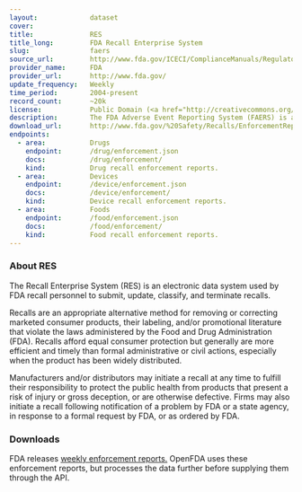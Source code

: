 ```yaml
---
layout:             dataset
cover:              
title:              RES
title_long:         FDA Recall Enterprise System
slug:               faers
source_url:         http://www.fda.gov/ICECI/ComplianceManuals/RegulatoryProceduresManual/ucm177308.htm
provider_name:      FDA
provider_url:       http://www.fda.gov/
update_frequency:   Weekly
time_period:        2004-present
record_count:       ~20k
license:            Public Domain (<a href="http://creativecommons.org/publicdomain/zero/1.0/">CC0</a>)
description:        The FDA Adverse Event Reporting System (FAERS) is a database that contains information on adverse event and medication error reports submitted to FDA.
download_url:       http://www.fda.gov/%20Safety/Recalls/EnforcementReports/default.htm
endpoints:
  - area:           Drugs
    endpoint:       /drug/enforcement.json
    docs:           /drug/enforcement/
    kind:           Drug recall enforcement reports.
  - area:           Devices
    endpoint:       /device/enforcement.json
    docs:           /device/enforcement/
    kind:           Device recall enforcement reports.
  - area:           Foods
    endpoint:       /food/enforcement.json
    docs:           /food/enforcement/
    kind:           Food recall enforcement reports.
---
```


### About RES

The Recall Enterprise System (RES) is an electronic data system used by FDA recall personnel to submit, update, classify, and terminate recalls.

Recalls are an appropriate alternative method for removing or correcting marketed consumer products, their labeling, and/or promotional literature that violate the laws administered by the Food and Drug Administration (FDA). Recalls afford equal consumer protection but generally are more efficient and timely than formal administrative or civil actions, especially when the product has been widely distributed.

Manufacturers and/or distributors may initiate a recall at any time to fulfill their responsibility to protect the public health from products that present a risk of injury or gross deception, or are otherwise defective. Firms may also initiate a recall following notification of a problem by FDA or a state agency, in response to a formal request by FDA, or as ordered by FDA.

### Downloads

FDA releases [weekly enforcement reports.](http://www.fda.gov/%20Safety/Recalls/EnforcementReports/default.htm) OpenFDA uses these enforcement reports, but processes the data further before supplying them through the API. 

